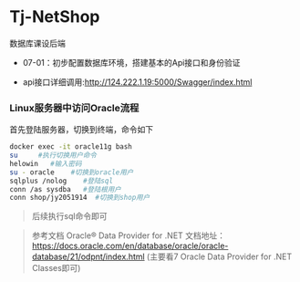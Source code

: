 # Tj-NetShop
数据库课设后端
* 07-01：初步配置数据库环境，搭建基本的Api接口和身份验证

* api接口详细调用:http://124.222.1.19:5000/Swagger/index.html
### Linux服务器中访问Oracle流程
首先登陆服务器，切换到终端，命令如下
```bash
docker exec -it oracle11g bash
su     #执行切换用户命令
helowin   #输入密码
su - oracle    #切换到oracle用户
sqlplus /nolog    #登陆sql
conn /as sysdba   #登陆根用户
conn shop/jy2051914  #切换到shop用户
```
> 后续执行sql命令即可


> 参考文档
Oracle® Data Provider for .NET 文档地址：https://docs.oracle.com/en/database/oracle/oracle-database/21/odpnt/index.html (主要看7 Oracle Data Provider for .NET Classes即可)
